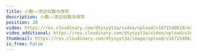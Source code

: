 ```yaml
---
title: 小数——求近似数与改写
description: 小数——求近似数与改写
position: 20
video: https://res.cloudinary.com/dtysyyt3a/video/upload/v1671540619/easymath/4年级下/04单元小数的意义和性质/sfp63bydpu6bie6dxrmf.mp4
video_additional: https://res.cloudinary.com/dtysyyt3a/video/upload/v1671540653/easymath/4年级下/04单元小数的意义和性质/每课一题的解答视频/mxm3kbqm5tzt9nuzwt3l.mp4
thumbnail: https://res.cloudinary.com/dtysyyt3a/image/upload/v1671540622/easymath/4年级下/04单元小数的意义和性质/jwu1aataxcnybf43tatn.png
is_free: False
---
```

